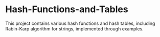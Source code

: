# Hash-Functions-and-Tables
This project contains various hash functions and hash tables, including Rabin-Karp algorithm for strings, implemented through examples.
